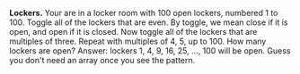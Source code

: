 **Lockers.** Your are in a locker room with 100 open lockers, numbered 1 to 100. Toggle all of the lockers that are even. By toggle, we mean close if it is open, and open if it is closed. Now toggle all of the lockers that are multiples of three. Repeat with multiples of 4, 5, up to 100. How many lockers are open? Answer: lockers 1, 4, 9, 16, 25, ..., 100 will be open. Guess you don't need an array once you see the pattern.
